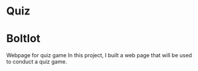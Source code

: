 # Quiz

# BoltIot
Webpage for quiz game
In this project, I built a web page that will be used to conduct a quiz game.
